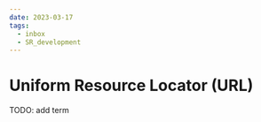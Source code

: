```yaml
---
date: 2023-03-17
tags:
  - inbox
  - SR_development
---
```


# Uniform Resource Locator (URL)

TODO: add term
